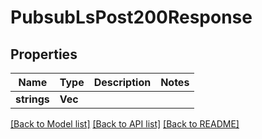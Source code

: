 # PubsubLsPost200Response

## Properties
Name | Type | Description | Notes
------------ | ------------- | ------------- | -------------
**strings** | **Vec<String>** |  | 

[[Back to Model list]](../README.md#documentation-for-models) [[Back to API list]](../README.md#documentation-for-api-endpoints) [[Back to README]](../README.md)


